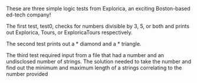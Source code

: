 These are three simple logic tests from Explorica, an exciting Boston-based
ed-tech company!

The first test, test0, checks for numbers divisible by 3, 5, or both and prints out Explorica, Tours, or ExploricaTours respectively.

The second test prints out a * diamond and a * triangle.

The third test required input from a file that had a number and an undisclosed number of strings. The solution needed to take the number and find out the minimum and maximum length of a strings correlating to the number provided

